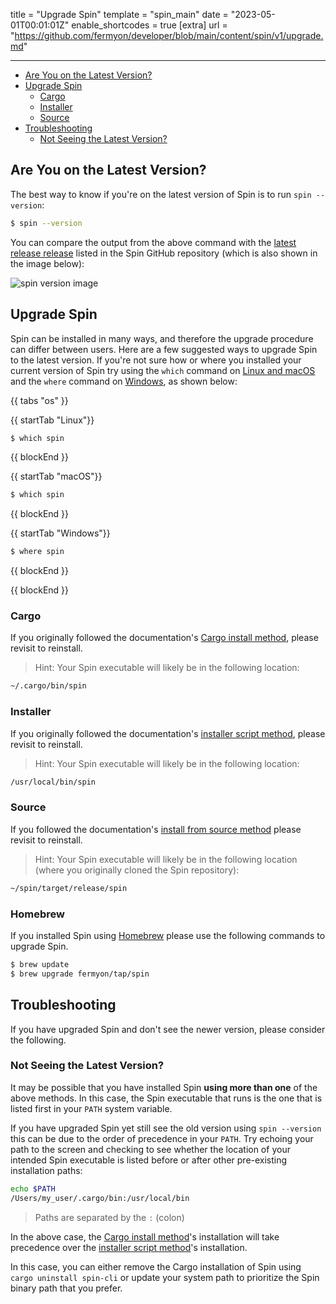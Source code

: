 title = "Upgrade Spin"
template = "spin_main"
date = "2023-05-01T00:01:01Z"
enable_shortcodes = true
[extra]
url = "https://github.com/fermyon/developer/blob/main/content/spin/v1/upgrade.md"

---
- [Are You on the Latest Version?](#are-you-on-the-latest-version)
- [Upgrade Spin](#upgrade-spin)
  - [Cargo](#cargo)
  - [Installer](#installer)
  - [Source](#source)
- [Troubleshooting](#troubleshooting)
  - [Not Seeing the Latest Version?](#not-seeing-the-latest-version)

## Are You on the Latest Version?

The best way to know if you're on the latest version of Spin is to run `spin --version`:

<!-- @selectiveCpy -->

```bash
$ spin --version
```

You can compare the output from the above command with the [latest release release](https://github.com/fermyon/spin/releases/latest) listed in the Spin GitHub repository (which is also shown in the image below):

![spin version image](https://img.shields.io/github/v/release/fermyon/spin)

## Upgrade Spin

Spin can be installed in many ways, and therefore the upgrade procedure can differ between users. Here are a few suggested ways to upgrade Spin to the latest version. If you're not sure how or where you installed your current version of Spin try using the `which` command on [Linux and macOS](https://linux.die.net/man/1/which) and the `where` command on [Windows](https://learn.microsoft.com/en-us/windows-server/administration/windows-commands/where), as shown below:

{{ tabs "os" }}

{{ startTab "Linux"}}

<!-- @selectiveCpy -->

```bash
$ which spin
```

{{ blockEnd }}

{{ startTab "macOS"}}

<!-- @selectiveCpy -->

```bash
$ which spin
```

{{ blockEnd }}

{{ startTab "Windows"}}

<!-- @selectiveCpy -->

```bash
$ where spin
```

{{ blockEnd }}

{{ blockEnd }}

### Cargo

If you originally followed the documentation's [Cargo install method](./install#using-cargo-to-install-spin), please revisit to reinstall.

> Hint: Your Spin executable will likely be in the following location:

<!-- @nocpy -->

```bash
~/.cargo/bin/spin
```

### Installer 

If you originally followed the documentation's [installer script method](./install#installing-spin), please revisit to reinstall.

> Hint: Your Spin executable will likely be in the following location:

<!-- @nocpy -->

```bash
/usr/local/bin/spin
```

### Source

If you followed the documentation's [install from source method](./install#building-spin-from-source) please revisit to reinstall.

> Hint: Your Spin executable will likely be in the following location (where you originally cloned the Spin repository):

```bash
~/spin/target/release/spin
```

### Homebrew

If you installed Spin using [Homebrew](https://brew.sh/) please use the following commands to upgrade Spin.

<!-- @selectiveCpy -->

```bash
$ brew update
$ brew upgrade fermyon/tap/spin
```

## Troubleshooting

If you have upgraded Spin and don't see the newer version, please consider the following.

### Not Seeing the Latest Version?

It may be possible that you have installed Spin **using more than one** of the above methods. In this case, the Spin executable that runs is the one that is listed first in your `PATH` system variable. 

If you have upgraded Spin yet still see the old version using `spin --version` this can be due to the order of precedence in your `PATH`. Try echoing your path to the screen and checking to see whether the location of your intended Spin executable is listed before or after other pre-existing installation paths:

```bash
echo $PATH
/Users/my_user/.cargo/bin:/usr/local/bin
```

> Paths are separated by the `:` (colon)

In the above case, the [Cargo install method](./install#using-cargo-to-install-spin)'s installation will take precedence over the [installer script method](./install#installing-spin)'s installation. 

In this case, you can either remove the Cargo installation of Spin using `cargo uninstall spin-cli` or update your system path to prioritize the Spin binary path that you prefer.

